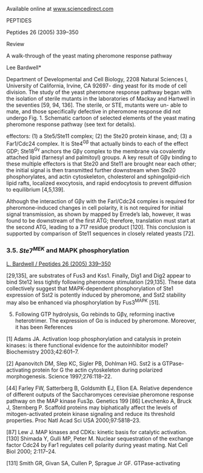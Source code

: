 
Available online at www.sciencedirect.com

PEPTIDES

Peptides 26 (2005) 339–350

Review

A walk-through of the yeast mating pheromone response pathway

Lee Bardwell*

Department of Developmental and Cell Biology, 2208 Natural Sciences I, University of California, Irvine, CA 92697-
ding yeast for its mode of cell division. The study of the yeast
pheromone response pathway began with the isolation of sterile
mutants in the laboratories of Mackay and Hartwell in the
seventies [59, 94, 136]. The sterile, or STE, mutants were un-
able to mate, and those specifically defective in pheromone
response did not undergo
Fig. 1. Schematic cartoon of selected elements of the yeast mating pheromone response pathway (see text for details).

effectors: (1) a Ste5/Ste11 complex; (2) the Ste20 protein kinase, and; (3) a Far1/Cdc24 complex. It is Ste4<sup>Gβ</sup> that actually binds to each of the effect
GDP; Ste18<sup>Gγ</sup> anchors the Gβγ complex to the membrane via covalently attached lipid (farnesyl and palmitoyl) groups. A key result of Gβγ binding to these multiple effectors is that Ste20 and Ste11 are brought near each other; the initial signal is then transmitted further downstream when Ste20 phosphorylates, and
actin cytoskeleton, cholesterol and sphingolipid-rich lipid rafts, localized exocytosis, and rapid endocytosis to prevent diffusion to equilibrium [4,5,139].

Although the interaction of Gβγ with the Farl/Cdc24 complex is required for pheromone-induced changes in cell polarity, it is not required for initial signal transmission, as shown by
mapped by Errede’s lab, however, it was found to be downstream of the first ATG; therefore, translation must start at the second ATG, leading to a 717 residue product [120]. This conclusion is supported by comparison of Ste11 sequences in closely related yeasts [72].

### 3.5. $Ste7^{MEK}$ and MAPK phosphorylation

[L. Bardwell / Peptides 26 (2005) 339–350](#)

[29,135], are substrates of Fus3 and Kss1. Finally, Dig1 and Dig2 appear to bind Ste12 less tightly following pheromone stimulation [29,135]. These data collectively suggest that MAPK-dependent phosphorylation of Ste1
expression of Sst2 is potently induced by pheromone, and Sst2 stability may also be enhanced via phosphorylation by Fus3<sup>MAPK</sup> [51].

5. Following GTP hydrolysis, Gα rebinds to Gβγ, reforming inactive heterotrimer. The expression of Gα is induced by pheromone. Moreover, it has been
References

[1] Adams JA. Activation loop phosphorylation and catalysis in protein kinases: is there functional evidence for the autoinhibitor model? Biochemistry 2003;42:601–7.

[2] Apanovitch DM, Slep KC, Sigler PB, Dohlman HG. Sst2 is a GTPase-activating protein for G
the actin cytoskeleton during polarized morphogenesis. Science 1997;276:118–22.

[44] Farley FW, Satterberg B, Goldsmith EJ, Elion EA. Relative dependence of different outputs of the Saccharomyces cerevisiae pheromone response pathway on the MAP kinase Fus3p. Genetics 199
[86] Levchenko A, Bruck J, Sternberg P. Scaffold proteins may biphatically affect the levels of mitogen-activated protein kinase signaling and reduce its threshold properties. Proc Natl Acad Sci USA 2000;97:5818–23.

[87] Lew J. MAP kinases and CDKs: kinetic basis for catalytic activation.
[130] Shimada Y, Gulli MP, Peter M. Nuclear sequestration of the exchange factor Cdc24 by Far1 regulates cell polarity during yeast mating. Nat Cell Biol 2000; 2:117–24.

[131] Smith GR, Givan SA, Cullen P, Sprague Jr GF. GTPase-activating